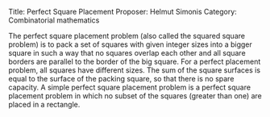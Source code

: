 Title:    Perfect Square Placement
Proposer: Helmut Simonis
Category: Combinatorial mathematics


The perfect square placement problem (also called the squared square problem) is 
to pack a set of squares with given integer sizes into a bigger square in such 
a way that no squares overlap each other and all square borders are parallel to 
the border of the big square. For a perfect placement problem, all squares have 
different sizes. The sum of the square surfaces is equal to the surface of the 
packing square, so that there is no spare capacity. A simple perfect square 
placement problem is a perfect square placement problem in which no subset of 
the squares (greater than one) are placed in a rectangle. 
